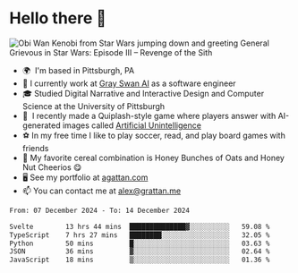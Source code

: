 <!--
**GameDog9988/GameDog9988** is a ✨ _special_ ✨ repository because its `README.md` (this file) appears on your GitHub profile.

Here are some ideas to get you started:

- 🔭 I’m currently working on ...
- 🌱 I’m currently learning ...
- 👯 I’m looking to collaborate on ...
- 🤔 I’m looking for help with ...
- 💬 Ask me about ...
- 📫 How to reach me: ...
- 😄 Pronouns: ...
- ⚡ Fun fact: ...
-->



Hello there 👋
==================================

![Obi Wan Kenobi from Star Wars jumping down and greeting General Grievous in Star Wars: Episode III – Revenge of the Sith](https://github.com/agrattan0820/agrattan0820/assets/51346343/689e56eb-29be-46a5-a079-28ea727b5f7e)


- 🌍  I'm based in Pittsburgh, PA
- 🦢  I currently work at [Gray Swan AI](https://www.grayswan.ai) as a software engineer
- 🎓  Studied Digital Narrative and Interactive Design and Computer Science at the University of Pittsburgh
- 👾  I recently made a Quiplash-style game where players answer with AI-generated images called [Artificial Unintelligence](https://github.com/agrattan0820/artificial-unintelligence)
- ⚽  In my free time I like to play soccer, read, and play board games with friends
- 🥣  My favorite cereal combination is Honey Bunches of Oats and Honey Nut Cheerios 😋
- 🖥️  See my portfolio at [agattan.com](http://agrattan.com/)
- 📫  You can contact me at [alex@grattan.me](mailto:alex@grattan.me)

<!--START_SECTION:waka-->

```txt
From: 07 December 2024 - To: 14 December 2024

Svelte        13 hrs 44 mins  ██████████████▓░░░░░░░░░░   59.08 %
TypeScript    7 hrs 27 mins   ████████░░░░░░░░░░░░░░░░░   32.05 %
Python        50 mins         █░░░░░░░░░░░░░░░░░░░░░░░░   03.63 %
JSON          36 mins         ▓░░░░░░░░░░░░░░░░░░░░░░░░   02.64 %
JavaScript    18 mins         ▒░░░░░░░░░░░░░░░░░░░░░░░░   01.36 %
```

<!--END_SECTION:waka-->
